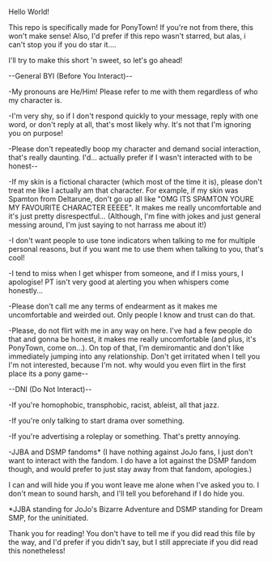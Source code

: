Hello World!

This repo is specifically made for PonyTown! If you're not from there, this won't make sense! Also, I'd prefer if this repo wasn't starred, but alas, i can't stop you if you do star it....

I'll try to make this short 'n sweet, so let's go ahead!

--General BYI (Before You Interact)--

-My pronouns are He/Him! Please refer to me with them regardless of who my character is.

-I'm very shy, so if I don't respond quickly to your message, reply with one word, or don't reply at all, that's most likely why. It's not that I'm ignoring you on purpose!

-Please don't repeatedly boop my character and demand social interaction, that's really daunting. I'd... actually prefer if I wasn't interacted with to be honest--

-If my skin is a fictional character (which most of the time it is), please don't treat me like I actually am that character. For example, if my skin was Spamton from Deltarune, don't go up all like "OMG ITS SPAMTON YOURE MY FAVOURITE CHARACTER EEEEE". It makes me really uncomfortable and it's just pretty disrespectful... (Although, I'm fine with jokes and just general messing around, I'm just saying to not harrass me about it!)

-I don't want people to use tone indicators when talking to me for multiple personal reasons, but if you want me to use them when talking to you, that's cool!

-I tend to miss when I get whisper from someone, and if I miss yours, I apologise! PT isn't very good at alerting you when whispers come honestly...

-Please don't call me any terms of endearment as it makes me uncomfortable and weirded out. Only people I know and trust can do that.

-Please, do not flirt with me in any way on here. I've had a few people do that and gonna be honest, it makes me really uncomfortable (and plus, it's PonyTown, come on...). On top of that, I'm demiromantic and don't like immediately jumping into any relationship. Don't get irritated when I tell you I'm not interested, because I'm not. why would you even flirt in the first place its a pony game--



--DNI (Do Not Interact)--

-If you're homophobic, transphobic, racist, ableist, all that jazz.

-If you're only talking to start drama over something.

-If you're advertising a roleplay or something. That's pretty annoying.

-JJBA and DSMP fandoms* (I have nothing against JoJo fans, I just don't want to interact with the fandom. I do have a lot against the DSMP fandom though, and would prefer to just stay away from that fandom, apologies.)

I can and will hide you if you wont leave me alone when I've asked you to. I don't mean to sound harsh, and I'll tell you beforehand if I do hide you.


*JJBA standing for JoJo's Bizarre Adventure and DSMP standing for Dream SMP, for the uninitiated.


Thank you for reading! You don't have to tell me if you did read this file by the way, and I'd prefer if you didn't say, but I still appreciate if you did read this nonetheless!
